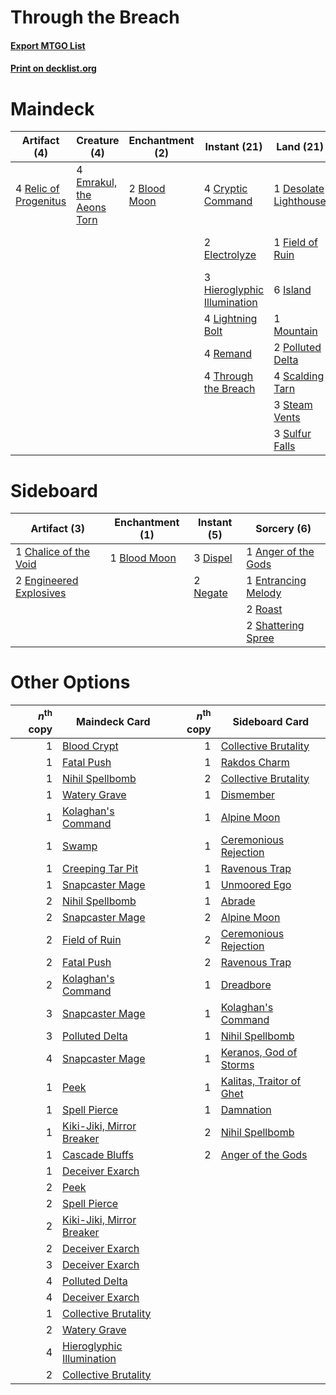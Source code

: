 # Through the Breach

#### [Export MTGO List](../collection/Through%20the%20Breach/Through%20the%20Breach.txt)
#### [Print on decklist.org](http://decklist.org/?deckmain=2%09Anger%20of%20the%20Gods%0A2%09Blood%20Moon%0A4%09Cryptic%20Command%0A1%09Desolate%20Lighthouse%0A2%09Electrolyze%0A4%09Emrakul,%20the%20Aeons%20Torn%0A1%09Field%20of%20Ruin%0A3%09Hieroglyphic%20Illumination%0A6%09Island%0A2%09Jace,%20the%20Mind%20Sculptor%0A4%09Lightning%20Bolt%0A1%09Mountain%0A2%09Polluted%20Delta%0A4%09Relic%20of%20Progenitus%0A4%09Remand%0A4%09Scalding%20Tarn%0A4%09Serum%20Visions%0A3%09Steam%20Vents%0A3%09Sulfur%20Falls%0A4%09Through%20the%20Breach&deckside=1%09Anger%20of%20the%20Gods%0A1%09Blood%20Moon%0A1%09Chalice%20of%20the%20Void%0A3%09Dispel%0A2%09Engineered%20Explosives%0A1%09Entrancing%20Melody%0A2%09Negate%0A2%09Roast%0A2%09Shattering%20Spree)
# Maindeck

|                                          Artifact (4)                                          |                                            Creature (4)                                            |                                   Enchantment (2)                                    |                                             Instant (21)                                             |                                           Land (21)                                            |                                          Planeswalker (2)                                          |                                         Sorcery (6)                                          |
|------------------------------------------------------------------------------------------------|----------------------------------------------------------------------------------------------------|--------------------------------------------------------------------------------------|------------------------------------------------------------------------------------------------------|------------------------------------------------------------------------------------------------|----------------------------------------------------------------------------------------------------|----------------------------------------------------------------------------------------------|
|4 [Relic of Progenitus](http://gatherer.wizards.com/Pages/Card/Details.aspx?multiverseid=174824)|4 [Emrakul, the Aeons Torn](http://gatherer.wizards.com/Pages/Card/Details.aspx?multiverseid=397905)|2 [Blood Moon](http://gatherer.wizards.com/Pages/Card/Details.aspx?multiverseid=45386)|4 [Cryptic Command](http://gatherer.wizards.com/Pages/Card/Details.aspx?multiverseid=438614)          |1 [Desolate Lighthouse](http://gatherer.wizards.com/Pages/Card/Details.aspx?multiverseid=240147)|2 [Jace, the Mind Sculptor](http://gatherer.wizards.com/Pages/Card/Details.aspx?multiverseid=442051)|2 [Anger of the Gods](http://gatherer.wizards.com/Pages/Card/Details.aspx?multiverseid=438682)|
|                                                                                                |                                                                                                    |                                                                                      |2 [Electrolyze](http://gatherer.wizards.com/Pages/Card/Details.aspx?multiverseid=247276)              |1 [Field of Ruin](http://gatherer.wizards.com/Pages/Card/Details.aspx?multiverseid=435415)      |                                                                                                    |4 [Serum Visions](http://gatherer.wizards.com/Pages/Card/Details.aspx?multiverseid=50145)     |
|                                                                                                |                                                                                                    |                                                                                      |3 [Hieroglyphic Illumination](http://gatherer.wizards.com/Pages/Card/Details.aspx?multiverseid=426759)|6 [Island](http://gatherer.wizards.com/Pages/Card/Details.aspx?multiverseid=439857)             |                                                                                                    |                                                                                              |
|                                                                                                |                                                                                                    |                                                                                      |4 [Lightning Bolt](http://gatherer.wizards.com/Pages/Card/Details.aspx?multiverseid=806)              |1 [Mountain](http://gatherer.wizards.com/Pages/Card/Details.aspx?multiverseid=439859)           |                                                                                                    |                                                                                              |
|                                                                                                |                                                                                                    |                                                                                      |4 [Remand](http://gatherer.wizards.com/Pages/Card/Details.aspx?multiverseid=380255)                   |2 [Polluted Delta](http://gatherer.wizards.com/Pages/Card/Details.aspx?multiverseid=405104)     |                                                                                                    |                                                                                              |
|                                                                                                |                                                                                                    |                                                                                      |4 [Through the Breach](http://gatherer.wizards.com/Pages/Card/Details.aspx?multiverseid=80250)        |4 [Scalding Tarn](http://gatherer.wizards.com/Pages/Card/Details.aspx?multiverseid=405107)      |                                                                                                    |                                                                                              |
|                                                                                                |                                                                                                    |                                                                                      |                                                                                                      |3 [Steam Vents](http://gatherer.wizards.com/Pages/Card/Details.aspx?multiverseid=405109)        |                                                                                                    |                                                                                              |
|                                                                                                |                                                                                                    |                                                                                      |                                                                                                      |3 [Sulfur Falls](http://gatherer.wizards.com/Pages/Card/Details.aspx?multiverseid=443135)       |                                                                                                    |                                                                                              |


# Sideboard

|                                          Artifact (3)                                           |                                   Enchantment (1)                                    |                                    Instant (5)                                    |                                         Sorcery (6)                                          |
|-------------------------------------------------------------------------------------------------|--------------------------------------------------------------------------------------|-----------------------------------------------------------------------------------|----------------------------------------------------------------------------------------------|
|1 [Chalice of the Void](http://gatherer.wizards.com/Pages/Card/Details.aspx?multiverseid=442211) |1 [Blood Moon](http://gatherer.wizards.com/Pages/Card/Details.aspx?multiverseid=45386)|3 [Dispel](http://gatherer.wizards.com/Pages/Card/Details.aspx?multiverseid=401858)|1 [Anger of the Gods](http://gatherer.wizards.com/Pages/Card/Details.aspx?multiverseid=438682)|
|2 [Engineered Explosives](http://gatherer.wizards.com/Pages/Card/Details.aspx?multiverseid=50139)|                                                                                      |2 [Negate](http://gatherer.wizards.com/Pages/Card/Details.aspx?multiverseid=423707)|1 [Entrancing Melody](http://gatherer.wizards.com/Pages/Card/Details.aspx?multiverseid=435207)|
|                                                                                                 |                                                                                      |                                                                                   |2 [Roast](http://gatherer.wizards.com/Pages/Card/Details.aspx?multiverseid=394667)            |
|                                                                                                 |                                                                                      |                                                                                   |2 [Shattering Spree](http://gatherer.wizards.com/Pages/Card/Details.aspx?multiverseid=456224) |


# Other Options

|*n*<sup>th</sup> copy|                                           Maindeck Card                                            |*n*<sup>th</sup> copy|                                          Sideboard Card                                           |
|--------------------:|----------------------------------------------------------------------------------------------------|--------------------:|---------------------------------------------------------------------------------------------------|
|                    1|[Blood Crypt](http://gatherer.wizards.com/Pages/Card/Details.aspx?multiverseid=97102)               |                    1|[Collective Brutality](http://gatherer.wizards.com/Pages/Card/Details.aspx?multiverseid=414380)    |
|                    1|[Fatal Push](http://gatherer.wizards.com/Pages/Card/Details.aspx?multiverseid=423724)               |                    1|[Rakdos Charm](http://gatherer.wizards.com/Pages/Card/Details.aspx?multiverseid=420835)            |
|                    1|[Nihil Spellbomb](http://gatherer.wizards.com/Pages/Card/Details.aspx?multiverseid=442215)          |                    2|[Collective Brutality](http://gatherer.wizards.com/Pages/Card/Details.aspx?multiverseid=414380)    |
|                    1|[Watery Grave](http://gatherer.wizards.com/Pages/Card/Details.aspx?multiverseid=405114)             |                    1|[Dismember](http://gatherer.wizards.com/Pages/Card/Details.aspx?multiverseid=382182)               |
|                    1|[Kolaghan's Command](http://gatherer.wizards.com/Pages/Card/Details.aspx?multiverseid=394613)       |                    1|[Alpine Moon](http://gatherer.wizards.com/Pages/Card/Details.aspx?multiverseid=447264)             |
|                    1|[Swamp](http://gatherer.wizards.com/Pages/Card/Details.aspx?multiverseid=439858)                    |                    1|[Ceremonious Rejection](http://gatherer.wizards.com/Pages/Card/Details.aspx?multiverseid=417613)   |
|                    1|[Creeping Tar Pit](http://gatherer.wizards.com/Pages/Card/Details.aspx?multiverseid=457138)         |                    1|[Ravenous Trap](http://gatherer.wizards.com/Pages/Card/Details.aspx?multiverseid=197537)           |
|                    1|[Snapcaster Mage](http://gatherer.wizards.com/Pages/Card/Details.aspx?multiverseid=227676)          |                    1|[Unmoored Ego](http://gatherer.wizards.com/Pages/Card/Details.aspx?multiverseid=452962)            |
|                    2|[Nihil Spellbomb](http://gatherer.wizards.com/Pages/Card/Details.aspx?multiverseid=442215)          |                    1|[Abrade](http://gatherer.wizards.com/Pages/Card/Details.aspx?multiverseid=430772)                  |
|                    2|[Snapcaster Mage](http://gatherer.wizards.com/Pages/Card/Details.aspx?multiverseid=227676)          |                    2|[Alpine Moon](http://gatherer.wizards.com/Pages/Card/Details.aspx?multiverseid=447264)             |
|                    2|[Field of Ruin](http://gatherer.wizards.com/Pages/Card/Details.aspx?multiverseid=435415)            |                    2|[Ceremonious Rejection](http://gatherer.wizards.com/Pages/Card/Details.aspx?multiverseid=417613)   |
|                    2|[Fatal Push](http://gatherer.wizards.com/Pages/Card/Details.aspx?multiverseid=423724)               |                    2|[Ravenous Trap](http://gatherer.wizards.com/Pages/Card/Details.aspx?multiverseid=197537)           |
|                    2|[Kolaghan's Command](http://gatherer.wizards.com/Pages/Card/Details.aspx?multiverseid=394613)       |                    1|[Dreadbore](http://gatherer.wizards.com/Pages/Card/Details.aspx?multiverseid=430622)               |
|                    3|[Snapcaster Mage](http://gatherer.wizards.com/Pages/Card/Details.aspx?multiverseid=227676)          |                    1|[Kolaghan's Command](http://gatherer.wizards.com/Pages/Card/Details.aspx?multiverseid=394613)      |
|                    3|[Polluted Delta](http://gatherer.wizards.com/Pages/Card/Details.aspx?multiverseid=405104)           |                    1|[Nihil Spellbomb](http://gatherer.wizards.com/Pages/Card/Details.aspx?multiverseid=442215)         |
|                    4|[Snapcaster Mage](http://gatherer.wizards.com/Pages/Card/Details.aspx?multiverseid=227676)          |                    1|[Keranos, God of Storms](http://gatherer.wizards.com/Pages/Card/Details.aspx?multiverseid=380442)  |
|                    1|[Peek](http://gatherer.wizards.com/Pages/Card/Details.aspx?multiverseid=130903)                     |                    1|[Kalitas, Traitor of Ghet](http://gatherer.wizards.com/Pages/Card/Details.aspx?multiverseid=407596)|
|                    1|[Spell Pierce](http://gatherer.wizards.com/Pages/Card/Details.aspx?multiverseid=425876)             |                    1|[Damnation](http://gatherer.wizards.com/Pages/Card/Details.aspx?multiverseid=425888)               |
|                    1|[Kiki-Jiki, Mirror Breaker](http://gatherer.wizards.com/Pages/Card/Details.aspx?multiverseid=50321) |                    2|[Nihil Spellbomb](http://gatherer.wizards.com/Pages/Card/Details.aspx?multiverseid=442215)         |
|                    1|[Cascade Bluffs](http://gatherer.wizards.com/Pages/Card/Details.aspx?multiverseid=442226)           |                    2|[Anger of the Gods](http://gatherer.wizards.com/Pages/Card/Details.aspx?multiverseid=438682)       |
|                    1|[Deceiver Exarch](http://gatherer.wizards.com/Pages/Card/Details.aspx?multiverseid=376301)          |                     |                                                                                                   |
|                    2|[Peek](http://gatherer.wizards.com/Pages/Card/Details.aspx?multiverseid=130903)                     |                     |                                                                                                   |
|                    2|[Spell Pierce](http://gatherer.wizards.com/Pages/Card/Details.aspx?multiverseid=425876)             |                     |                                                                                                   |
|                    2|[Kiki-Jiki, Mirror Breaker](http://gatherer.wizards.com/Pages/Card/Details.aspx?multiverseid=50321) |                     |                                                                                                   |
|                    2|[Deceiver Exarch](http://gatherer.wizards.com/Pages/Card/Details.aspx?multiverseid=376301)          |                     |                                                                                                   |
|                    3|[Deceiver Exarch](http://gatherer.wizards.com/Pages/Card/Details.aspx?multiverseid=376301)          |                     |                                                                                                   |
|                    4|[Polluted Delta](http://gatherer.wizards.com/Pages/Card/Details.aspx?multiverseid=405104)           |                     |                                                                                                   |
|                    4|[Deceiver Exarch](http://gatherer.wizards.com/Pages/Card/Details.aspx?multiverseid=376301)          |                     |                                                                                                   |
|                    1|[Collective Brutality](http://gatherer.wizards.com/Pages/Card/Details.aspx?multiverseid=414380)     |                     |                                                                                                   |
|                    2|[Watery Grave](http://gatherer.wizards.com/Pages/Card/Details.aspx?multiverseid=405114)             |                     |                                                                                                   |
|                    4|[Hieroglyphic Illumination](http://gatherer.wizards.com/Pages/Card/Details.aspx?multiverseid=426759)|                     |                                                                                                   |
|                    2|[Collective Brutality](http://gatherer.wizards.com/Pages/Card/Details.aspx?multiverseid=414380)     |                     |                                                                                                   |

